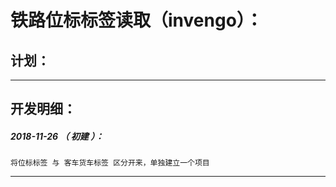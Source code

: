 铁路位标标签读取（invengo）：
===================================================================

计划：
-------------------------------------------------------------------

*******************************************************************

开发明细：
-------------------------------------------------------------------

##### 2018-11-26 （ 初建 ）：
	将位标标签 与 客车货车标签 区分开来，单独建立一个项目

*******************************************************************
